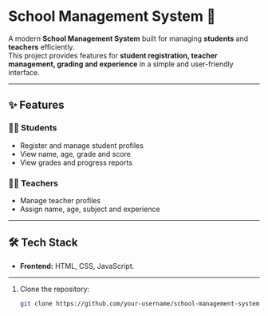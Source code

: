 # School Management System 🏫

A modern **School Management System** built for managing **students** and **teachers** efficiently.  
This project provides features for **student registration, teacher management, grading and experience** in a simple and user-friendly interface.

---

## ✨ Features

### 👩‍🎓 Students
- Register and manage student profiles
- View name, age, grade and score
- View grades and progress reports

### 👨‍🏫 Teachers
- Manage teacher profiles
- Assign name, age, subject and experience

---

## 🛠️ Tech Stack

- **Frontend:** HTML, CSS, JavaScript.

---

1. Clone the repository:
   ```bash
   git clone https://github.com/your-username/school-management-system.git
